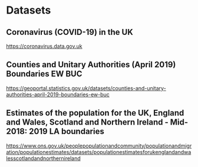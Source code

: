 # Datasets

## Coronavirus (COVID-19) in the UK
https://coronavirus.data.gov.uk

## Counties and Unitary Authorities (April 2019) Boundaries EW BUC
https://geoportal.statistics.gov.uk/datasets/counties-and-unitary-authorities-april-2019-boundaries-ew-buc

## Estimates of the population for the UK, England and Wales, Scotland and Northern Ireland - Mid-2018: 2019 LA boundaries
https://www.ons.gov.uk/peoplepopulationandcommunity/populationandmigration/populationestimates/datasets/populationestimatesforukenglandandwalesscotlandandnorthernireland